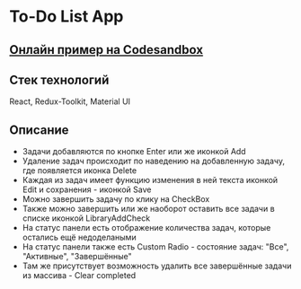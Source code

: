 # To-Do List App

## [Онлайн пример на Codesandbox](https://codesandbox.io/s/todo-list-react-redux-toolkit-j9sm7f?file=/src/index.js)

## Стек технологий

React, Redux-Toolkit, Material UI

## Описание

* Задачи добавляются по кнопке Enter или же иконкой Add
* Удаление задач происходит по наведению на добавленную задачу, где появляется иконка Delete
* Каждая из задач имеет функцию изменения в ней текста иконкой Edit и сохранения - иконкой Save
* Можно завершить задачу по клику на CheckBox
* Также можно завершить или же наоборот оставить все задачи в списке иконкой LibraryAddCheck
* На статус панели есть отображение количества задач, которые остались ещё недоделаными
* На статус панели также есть Custom Radio - состояние задач: "Все", "Активные", "Завершённые"
* Там же присутствует возможность удалить все завершённые задачи из массива - Clear completed
